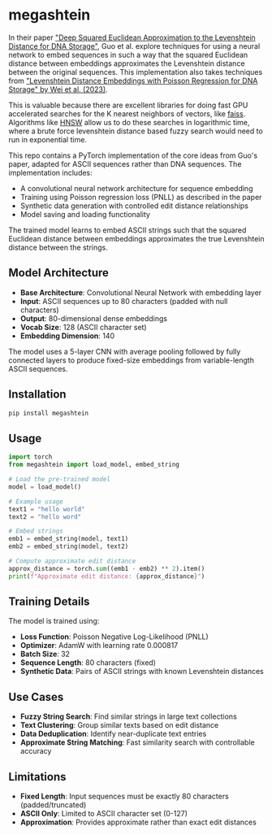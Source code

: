 # megashtein

In their paper ["Deep Squared Euclidean Approximation to the Levenshtein Distance for DNA Storage"](https://arxiv.org/abs/2207.04684), Guo et al. explore techniques for using a neural network to embed sequences in such a way that the squared Euclidean distance between embeddings approximates the Levenshtein distance between the original sequences. This implementation also takes techniques from ["Levenshtein Distance Embeddings with Poisson Regression for DNA Storage" by Wei et al. (2023)](https://arxiv.org/pdf/2312.07931v1).

This is valuable because there are excellent libraries for doing fast GPU accelerated searches for the K nearest neighbors of vectors, like [faiss](https://github.com/facebookresearch/faiss). Algorithms like [HNSW](https://en.wikipedia.org/wiki/Hierarchical_navigable_small_world) allow us to do these searches in logarithmic time, where a brute force levenshtein distance based fuzzy search would need to run in exponential time.

This repo contains a PyTorch implementation of the core ideas from Guo's paper, adapted for ASCII sequences rather than DNA sequences. The implementation includes:

- A convolutional neural network architecture for sequence embedding
- Training using Poisson regression loss (PNLL) as described in the paper
- Synthetic data generation with controlled edit distance relationships
- Model saving and loading functionality

The trained model learns to embed ASCII strings such that the squared Euclidean distance between embeddings approximates the true Levenshtein distance between the strings.

## Model Architecture

- **Base Architecture**: Convolutional Neural Network with embedding layer
- **Input**: ASCII sequences up to 80 characters (padded with null characters)
- **Output**: 80-dimensional dense embeddings
- **Vocab Size**: 128 (ASCII character set)
- **Embedding Dimension**: 140

The model uses a 5-layer CNN with average pooling followed by fully connected layers to produce fixed-size embeddings from variable-length ASCII sequences.

## Installation

```bash
pip install megashtein
```

## Usage

```python
import torch
from megashtein import load_model, embed_string

# Load the pre-trained model
model = load_model()

# Example usage
text1 = "hello world"
text2 = "hello word"

# Embed strings
emb1 = embed_string(model, text1)
emb2 = embed_string(model, text2)

# Compute approximate edit distance
approx_distance = torch.sum((emb1 - emb2) ** 2).item()
print(f"Approximate edit distance: {approx_distance}")
```

## Training Details

The model is trained using:
- **Loss Function**: Poisson Negative Log-Likelihood (PNLL)
- **Optimizer**: AdamW with learning rate 0.000817
- **Batch Size**: 32
- **Sequence Length**: 80 characters (fixed)
- **Synthetic Data**: Pairs of ASCII strings with known Levenshtein distances

## Use Cases

- **Fuzzy String Search**: Find similar strings in large text collections
- **Text Clustering**: Group similar texts based on edit distance
- **Data Deduplication**: Identify near-duplicate text entries
- **Approximate String Matching**: Fast similarity search with controllable accuracy

## Limitations

- **Fixed Length**: Input sequences must be exactly 80 characters (padded/truncated)
- **ASCII Only**: Limited to ASCII character set (0-127)
- **Approximation**: Provides approximate rather than exact edit distances

